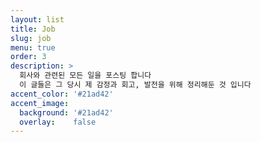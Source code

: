 ```yaml
---
layout: list
title: Job
slug: job
menu: true
order: 3
description: > 
  회사와 관련된 모든 일을 포스팅 합니다
  이 글들은 그 당시 제 감정과 회고, 발전을 위해 정리해둔 것 입니다
accent_color: '#21ad42'
accent_image:
  background: '#21ad42'
  overlay:    false
---
```

